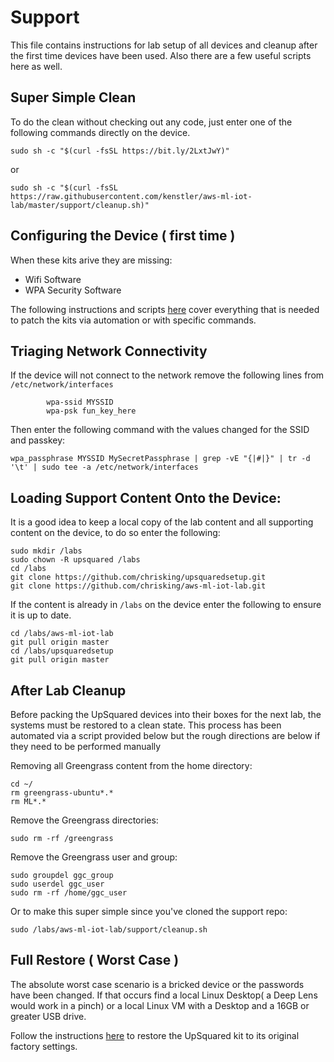 # Support

This file contains instructions for lab setup of all devices and cleanup after the first time devices have been used. Also there are a few useful scripts here as well. 

## Super Simple Clean

To do the clean without checking out any code, just enter one of the following commands directly on the device.

```
sudo sh -c "$(curl -fsSL https://bit.ly/2LxtJwY)"
```

or 

```
sudo sh -c "$(curl -fsSL https://raw.githubusercontent.com/kenstler/aws-ml-iot-lab/master/support/cleanup.sh)"
```

## Configuring the Device ( first time )

When these kits arive they are missing:
* Wifi Software
* WPA Security Software

The following instructions and scripts [here](https://github.com/chrisking/upsquaredsetup) cover everything that is needed to patch the kits via automation or with specific commands.

## Triaging Network Connectivity

If the device will not connect to the network remove the following lines from `/etc/network/interfaces`

```
        wpa-ssid MYSSID
        wpa-psk fun_key_here
```

Then enter the following command with the values changed for the SSID and passkey:

```shell
wpa_passphrase MYSSID MySecretPassphrase | grep -vE "{|#|}" | tr -d '\t' | sudo tee -a /etc/network/interfaces
```

## Loading Support Content Onto the Device:

It is a good idea to keep a local copy of the lab content and all supporting content on the device, to do so enter the following:

```shell
sudo mkdir /labs
sudo chown -R upsquared /labs
cd /labs
git clone https://github.com/chrisking/upsquaredsetup.git
git clone https://github.com/chrisking/aws-ml-iot-lab.git
```

If the content is already in `/labs` on the device enter the following to ensure it is up to date.

```shell
cd /labs/aws-ml-iot-lab
git pull origin master
cd /labs/upsquaredsetup
git pull origin master
```

## After Lab Cleanup

Before packing the UpSquared devices into their boxes for the next lab, the systems must be restored to a clean state. This process has been automated via a script provided below but the rough directions are below if they need to be performed manually

Removing all Greengrass content from the home directory:
```shell
cd ~/
rm greengrass-ubuntu*.*
rm ML*.*
```

Remove the Greengrass directories:
```shell
sudo rm -rf /greengrass
```

Remove the Greengrass user and group:
```shell
sudo groupdel ggc_group
sudo userdel ggc_user
sudo rm -rf /home/ggc_user
```

Or to make this super simple since you've cloned the support repo:

```shell
sudo /labs/aws-ml-iot-lab/support/cleanup.sh
```


## Full Restore ( Worst Case )

The absolute worst case scenario is a bricked device or the passwords have been changed. If that occurs find a local Linux Desktop( a Deep Lens would work in a pinch) or a local Linux VM with a Desktop and a 16GB or greater USB drive.

Follow the instructions [here](https://downloads.up-community.org/download/up-squared-iot-grove-development-kit-ubuntu-16-04-server-image/) to restore the UpSquared kit to its original factory settings.